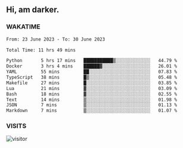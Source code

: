 ## Hi, am darker.

### WAKATIME

<!--START_SECTION:waka-->

```txt
From: 23 June 2023 - To: 30 June 2023

Total Time: 11 hrs 49 mins

Python       5 hrs 17 mins   ███████████▒░░░░░░░░░░░░░   44.79 %
Docker       3 hrs 4 mins    ██████▓░░░░░░░░░░░░░░░░░░   26.01 %
YAML         55 mins         ██░░░░░░░░░░░░░░░░░░░░░░░   07.83 %
TypeScript   38 mins         █▒░░░░░░░░░░░░░░░░░░░░░░░   05.48 %
Makefile     27 mins         █░░░░░░░░░░░░░░░░░░░░░░░░   03.85 %
Lua          21 mins         ▓░░░░░░░░░░░░░░░░░░░░░░░░   03.09 %
Bash         18 mins         ▓░░░░░░░░░░░░░░░░░░░░░░░░   02.55 %
Text         14 mins         ▒░░░░░░░░░░░░░░░░░░░░░░░░   01.98 %
JSON         7 mins          ▒░░░░░░░░░░░░░░░░░░░░░░░░   01.13 %
Markdown     7 mins          ▒░░░░░░░░░░░░░░░░░░░░░░░░   01.07 %
```

<!--END_SECTION:waka-->

### VISITS
<!-- i should probably build this when i will have some time -->
![visitor](https://profile-counter.glitch.me/sanix-darker/count.svg)

